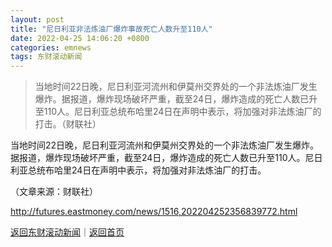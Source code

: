 ```yaml
---
layout: post
title: "尼日利亚非法炼油厂爆炸事故死亡人数升至110人"
date: 2022-04-25 14:06:20 +0800
categories: emnews
tags: 东财滚动新闻
---
```

> 当地时间22日晚，尼日利亚河流州和伊莫州交界处的一个非法炼油厂发生爆炸。据报道，爆炸现场破坏严重，截至24日，爆炸造成的死亡人数已升至110人。尼日利亚总统布哈里24日在声明中表示，将加强对非法炼油厂的打击。（财联社）

<p>当地时间22日晚，尼日利亚河流州和伊莫州交界处的一个非法炼油厂发生爆炸。据报道，爆炸现场破坏严重，截至24日，爆炸造成的死亡人数已升至110人。尼日利亚总统布哈里24日在声明中表示，将加强对非法炼油厂的打击。</p><p class="em_media">（文章来源：财联社）</p>

<http://futures.eastmoney.com/news/1516,202204252356839772.html>

[返回东财滚动新闻](//finews.withounder.com/emnews/)｜[返回首页](//finews.withounder.com/)